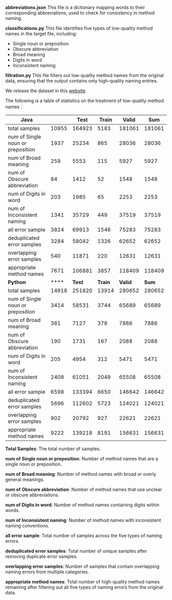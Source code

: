 **abbreviations.json**
This file is a dictionary mapping words to their corresponding abbreviations, used to check for consistency in method naming.

**classifications.py**
This file identifies five types of low-quality method names in the target file, including:

- Single noun or preposition
- Obscure abbreviation
- Broad meaning
- Digits in word
- Inconsistent naming

**filtration.py**
This file filters out low-quality method names from the original data, ensuring that the output contains only high-quality naming entries.



We release the dataset in this [website](https://drive.google.com/drive/folders/1HEt58MW8tvJrwLvgDQ4Cx6BW9kQuHWj2?usp=drive_link).



The following is a table of statistics on the treatment of low-quality method names：

| Java                               |       | Test     | Train     | Valid     | Sum     |
| ---------------------------------- | ----- | -------- | --------- | --------- | ------- |
| total samples                      | 10955 | 164923   | 5183      | 181061    | 181061  |
| num of Single  noun or preposition | 1937  | 25234    | 865       | 28036     | 28036   |
| num of Broad  meaning              | 259   | 5553     | 115       | 5927      | 5927    |
| num of Obscure  abbreviation       | 84    | 1412     | 52        | 1548      | 1548    |
| num of Digits in  word             | 203   | 1985     | 65        | 2253      | 2253    |
| num of Inconsistent  naming        | 1341  | 35729    | 449       | 37519     | 37519   |
| all error sample                   | 3824  | 69913    | 1546      | 75283     | 75283   |
| deduplicated  error samples        | 3284  | 58042    | 1326      | 62652     | 62652   |
| overlapping error samples          | 540   | 11871    | 220       | 12631     | 12631   |
| appropriate  method names          | 7671  | 106881   | 3857      | 118409    | 118409  |
| **Python**                         | ****  | **Test** | **Train** | **Valid** | **Sum** |
| total samples                      | 14918 | 251820   | 13914     | 280652    | 280652  |
| num of Single  noun or preposition | 3414  | 58531    | 3744      | 65689     | 65689   |
| num of Broad  meaning              | 381   | 7127     | 378       | 7886      | 7886    |
| num of Obscure  abbreviation       | 190   | 1731     | 167       | 2088      | 2088    |
| num of Digits in  word             | 205   | 4954     | 312       | 5471      | 5471    |
| num of Inconsistent  naming        | 2408  | 61051    | 2049      | 65508     | 65508   |
| all error sample                   | 6598  | 133394   | 6650      | 146642    | 146642  |
| deduplicated  error samples        | 5696  | 112602   | 5723      | 124021    | 124021  |
| overlapping error samples          | 902   | 20792    | 927       | 22621     | 22621   |
| appropriate  method names          | 9222  | 139218   | 8191      | 156631    | 156631  |

**Total Samples**: The total number of samples.

**num of Single  noun or preposition**: Number of method names that are a single noun or preposition.

**num of Broad  meaning**: Number of method names with broad or overly general meanings.

**num of Obscure  abbreviation**: Number of method names that use unclear or obscure abbreviations.

**num of Digits in  word**: Number of method names containing digits within words.

**num of Inconsistent  naming**: Number of method names with inconsistent naming conventions.

**all error sample**: Total number of samples across the five types of naming errors.

**deduplicated  error samples**: Total number of unique samples after removing duplicate error samples.

**overlapping error samples**: Number of samples that contain overlapping naming errors from multiple categories.

**appropriate  method names**: Total number of high-quality method names remaining after filtering out all five types of naming errors from the original data.




